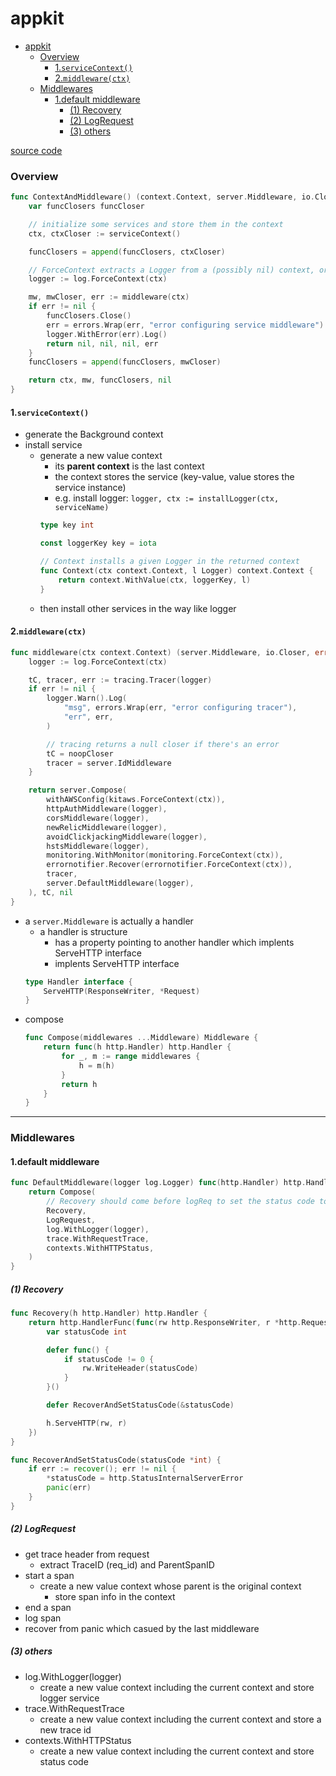# appkit


<!-- @import "[TOC]" {cmd="toc" depthFrom=1 depthTo=6 orderedList=false} -->

<!-- code_chunk_output -->

- [appkit](#appkit)
    - [Overview](#overview)
      - [1.`serviceContext()`](#1servicecontext)
      - [2.`middleware(ctx)`](#2middlewarectx)
    - [Middlewares](#middlewares)
      - [1.default middleware](#1default-middleware)
        - [(1) Recovery](#1-recovery)
        - [(2) LogRequest](#2-logrequest)
        - [(3) others](#3-others)

<!-- /code_chunk_output -->


[source code](https://github.com/theplant/appkit)

### Overview

```go
func ContextAndMiddleware() (context.Context, server.Middleware, io.Closer, error) {
    var funcClosers funcCloser

    // initialize some services and store them in the context
    ctx, ctxCloser := serviceContext()

    funcClosers = append(funcClosers, ctxCloser)

    // ForceContext extracts a Logger from a (possibly nil) context, or returns a log.Default()
    logger := log.ForceContext(ctx)

    mw, mwCloser, err := middleware(ctx)
    if err != nil {
        funcClosers.Close()
        err = errors.Wrap(err, "error configuring service middleware")
        logger.WithError(err).Log()
        return nil, nil, nil, err
    }
    funcClosers = append(funcClosers, mwCloser)

    return ctx, mw, funcClosers, nil
}
```

#### 1.`serviceContext()`

* generate the Background context
* install service
    * generate a new value context
        * its **parent context** is the last context
        * the context stores the service (key-value, value stores the service instance)
        * e.g. install logger: `logger, ctx := installLogger(ctx, serviceName)`
        ```go
        type key int

        const loggerKey key = iota

        // Context installs a given Logger in the returned context
        func Context(ctx context.Context, l Logger) context.Context {
            return context.WithValue(ctx, loggerKey, l)
        }
        ```
    * then install other services in the way like logger

#### 2.`middleware(ctx)`

```go
func middleware(ctx context.Context) (server.Middleware, io.Closer, error) {
    logger := log.ForceContext(ctx)

    tC, tracer, err := tracing.Tracer(logger)
    if err != nil {
        logger.Warn().Log(
            "msg", errors.Wrap(err, "error configuring tracer"),
            "err", err,
        )

        // tracing returns a null closer if there's an error
        tC = noopCloser
        tracer = server.IdMiddleware
    }

    return server.Compose(
        withAWSConfig(kitaws.ForceContext(ctx)),
        httpAuthMiddleware(logger),
        corsMiddleware(logger),
        newRelicMiddleware(logger),
        avoidClickjackingMiddleware(logger),
        hstsMiddleware(logger),
        monitoring.WithMonitor(monitoring.ForceContext(ctx)),
        errornotifier.Recover(errornotifier.ForceContext(ctx)),
        tracer,
        server.DefaultMiddleware(logger),
    ), tC, nil
}
```
* a `server.Middleware` is actually a handler
    * a handler is structure 
        * has a property pointing to another handler which implents ServeHTTP interface
        * implents ServeHTTP interface
    ```go
    type Handler interface {
	    ServeHTTP(ResponseWriter, *Request)
    }
    ```
* compose
    ```go
    func Compose(middlewares ...Middleware) Middleware {
        return func(h http.Handler) http.Handler {
            for _, m := range middlewares {
                h = m(h)
            }
            return h
        }
    }
    ```

***

### Middlewares

#### 1.default middleware
```go
func DefaultMiddleware(logger log.Logger) func(http.Handler) http.Handler {
	return Compose(
		// Recovery should come before logReq to set the status code to 500
		Recovery,
		LogRequest,
		log.WithLogger(logger),
		trace.WithRequestTrace,
		contexts.WithHTTPStatus,
	)
}
```

##### (1) Recovery
```go
func Recovery(h http.Handler) http.Handler {
	return http.HandlerFunc(func(rw http.ResponseWriter, r *http.Request) {
		var statusCode int

		defer func() {
			if statusCode != 0 {
				rw.WriteHeader(statusCode)
			}
		}()

		defer RecoverAndSetStatusCode(&statusCode)

		h.ServeHTTP(rw, r)
	})
}

func RecoverAndSetStatusCode(statusCode *int) {
	if err := recover(); err != nil {
		*statusCode = http.StatusInternalServerError
		panic(err)
	}
}
```

##### (2) LogRequest

* get trace header from request
    * extract TraceID (req_id) and ParentSpanID
* start a span
    * create a new value context whose parent is the original context 
        * store span info in the context
* end a span
* log span
* recover from panic which casued by the last middleware 

##### (3) others
* log.WithLogger(logger)
    * create a new value context including the current context and store logger service
* trace.WithRequestTrace
    * create a new value context including the current context and store a new trace id
* contexts.WithHTTPStatus
    * create a new value context including the current context and store status code